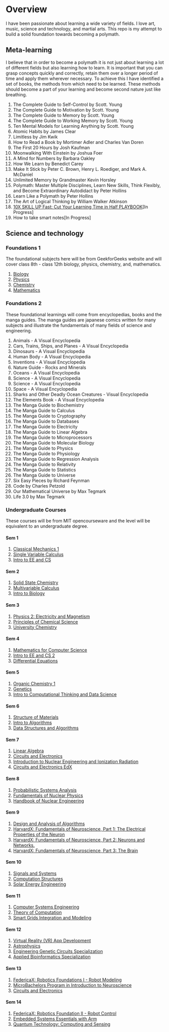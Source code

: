 # Overview

I have been passionate about learning a wide variety of fields. I love art, music, science and technology, and martial arts. This repo is my attempt to build a solid foundation towards becoming a polymath.

## Meta-learning
I believe that in order to become a polymath it is not just about learning a lot of different fields but also learning how to learn. It is important that you can grasp concepts quickly and correctly, retain them over a longer period of time and apply them wherever necessary. To achieve this I have identified a set of books, the methods from which need to be learned. These methods should become a part of your learning and become second nature just like breathing.

1. The Complete Guide to Self-Control by Scott. Young
2. The Complete Guide to Motivation by Scott. Young
3. The Complete Guide to Memory by Scott. Young
4. The Complete Guide to Working Memory by Scott. Young
5. Ten Mental Models for Learning Anything by Scott. Young
6. Atomic Habits by James Clear
7. Limitless by Jim Kwik
8. How to Read a Book by Mortimer Adler and Charles Van Doren
9. The First 20 Hours by Josh Kaufman
10. Moonwalking With Einstein by Joshua Foer
11. A Mind for Numbers by Barbara Oakley
12. How We Learn by Benedict Carey
13. Make It Stick by Peter C. Brown, Henry L. Roediger, and Mark A. McDaniel
14. Unlimited Memory by Grandmaster Kevin Horsley
15. Polymath: Master Multiple Disciplines, Learn New Skills, Think Flexibly, and Become Extraordinary Autodidact by Peter Hollins
16. Learn Like a Polymath by Peter Hollins
17. The Art of Logical Thinking by William Walker Atkinson
18. [10X SKILL UP Fast: Cut Your Learning Time in Half PLAYBOOK](https://www.udemy.com/course/eight-learning-styles/?couponCode=ST13MT80425G3)[In Progress]
19. How to take smart notes[In Progress]


## Science and technology
### Foundations 1
The foundational subjects here will be from GeekforGeeks website and will cover class 8th - class 12th biology, physics, chemistry, and, mathematics.

1. [Biology](https://www.geeksforgeeks.org/biology/?ref=footer&_gl=1*1uiv2e9*_up*MQ..*_gs*MQ..&gclid=CjwKCAjwzMi_BhACEiwAX4YZUNVCTWlUAS905JxqJdFS8eE9iVMNcsSQkwV_KbmjcNn1rjIJzLIzWBoCM9EQAvD_BwE)
2. [Physics](https://www.geeksforgeeks.org/physics/?ref=footer&_gl=1*yfma5i*_up*MQ..*_gs*MQ..&gclid=CjwKCAjwzMi_BhACEiwAX4YZUNVCTWlUAS905JxqJdFS8eE9iVMNcsSQkwV_KbmjcNn1rjIJzLIzWBoCM9EQAvD_BwE)
3. [Chemistry](https://www.geeksforgeeks.org/chemistry/?ref=footer&_gl=1*yfma5i*_up*MQ..*_gs*MQ..&gclid=CjwKCAjwzMi_BhACEiwAX4YZUNVCTWlUAS905JxqJdFS8eE9iVMNcsSQkwV_KbmjcNn1rjIJzLIzWBoCM9EQAvD_BwE)
4. [Mathematics](https://www.geeksforgeeks.org/maths/?ref=footer&_gl=1*yfma5i*_up*MQ..*_gs*MQ..&gclid=CjwKCAjwzMi_BhACEiwAX4YZUNVCTWlUAS905JxqJdFS8eE9iVMNcsSQkwV_KbmjcNn1rjIJzLIzWBoCM9EQAvD_BwE)

### Foundations 2
These foundational learnings will come from encyclopedias, books and the manga guides. The manga guides are japanese comics written for many subjects and illustrate the fundamentals of many fields of science and engineering.

1. Animals - A Visual Encyclopedia
2. Cars, Trains, Ships, and Planes - A Visual Encyclopedia
3. Dinosaurs - A Visual Encyclopedia
4. Human Body - A Visual Encyclopedia
5. Inventions - A Visual Encyclopedia
6. Nature Guide - Rocks and Minerals
7. Oceans - A Visual Encyclopedia
8. Science - A Visual Encyclopedia
9. Science - A Visual Encyclopedia
10. Space - A Visual Encyclopedia
11. Sharks and Other Deadly Ocean Creatures -  Visual Encyclopedia
12. The Elements Book - A Visual Encyclopedia
14. The Manga Guide to Biochemistry
15. The Manga Guide to Calculus
16. The Manga Guide to Cryptography
17. The Manga Guide to Databases
18. The Manga Guide to Electricity
19. The Manga Guide to Linear Algebra
20. The Manga Guide to Microprocessors
21. The Manga Guide to Molecular Biology
22. The Manga Guide to Physics
23. The Manga Guide to Physiology
24. The Manga Guide to Regression Analysis
25. The Manga Guide to Relativity
26. The Manga Guide to Statistics
27. The Manga Guide to Universe
28. Six Easy Pieces by Richard Feynman
29. Code by Charles Petzold
30. Our Mathematical Universe by Max Tegmark
31. Life 3.0 by Max Tegmark

### Undergraduate Courses
These courses will be from MIT opencourseware and the level will be equivalent to an undergraduate degree.

#### Sem 1
1. [Classical Mechanics 1](https://ocw.mit.edu/courses/8-01sc-classical-mechanics-fall-2016/pages/syllabus/)
2. [Single Variable Calculus]()
3. [Intro to EE and CS](https://ocw.mit.edu/courses/6-01sc-introduction-to-electrical-engineering-and-computer-science-i-spring-2011/pages/syllabus/)

#### Sem 2
1. [Solid State Chemistry](https://ocw.mit.edu/courses/3-091sc-introduction-to-solid-state-chemistry-fall-2010/pages/organic-materials/28-polymers-structure-composition/)
2. [Multivariable Calculus](https://ocw.mit.edu/courses/18-02sc-multivariable-calculus-fall-2010/pages/syllabus/)
3. [Intro to Biology](https://ocw.mit.edu/courses/7-012-introduction-to-biology-fall-2004/)

#### Sem 3
1. [Physics 2: Electricity and Magnetism](https://ocw.mit.edu/courses/8-02t-electricity-and-magnetism-spring-2005/pages/syllabus/)
2. [Principles of Chemical Science](https://ocw.mit.edu/courses/5-111sc-principles-of-chemical-science-fall-2014/pages/syllabus/)
3. [University Chemistry](https://www.edx.org/bachelors/microbachelors/harvardx-university-chemistry?index=product&queryId=77a9ccb23a580e4eb34345cf29a76a5c&position=1)

#### Sem 4
1. [Mathematics for Computer Science](https://ocw.mit.edu/courses/6-042j-mathematics-for-computer-science-fall-2010/)
2. [Intro to EE and CS 2](https://ocw.mit.edu/courses/6-02-introduction-to-eecs-ii-digital-communication-systems-fall-2012/video_galleries/lecture-videos/)
3. [Differential Equations](https://ocw.mit.edu/courses/18-03-differential-equations-spring-2010/video_galleries/video-lectures/)

#### Sem 5
1. [Organic Chemistry 1](https://drive.google.com/file/d/1wXNlxBe6USaKVBJiKebyxR7VLuOEZkSX/view?usp=sharing)
2. [Genetics](https://www.edx.org/learn/genetics/massachusetts-institute-of-technology-genetics-the-fundamentals?index=product&queryId=808252ef23caf379caa00b67e68781ce&position=1)
3. [Intro to Computational Thinking and Data Science](https://ocw.mit.edu/courses/6-0002-introduction-to-computational-thinking-and-data-science-fall-2016/pages/syllabus/)

#### Sem 6
1. [Structure of Materials](https://ocw.mit.edu/courses/3-012sx-structure-of-materials-spring-2019/)
2. [Intro to Algorithms](https://ocw.mit.edu/courses/6-006-introduction-to-algorithms-spring-2020/)
3. [Data Structures and Algorithms](https://www.coursera.org/specializations/data-structures-algorithms)

#### Sem 7
1. [Linear Algebra](https://ocw.mit.edu/courses/18-06sc-linear-algebra-fall-2011/pages/syllabus/)
2. [Circuits and Electronics](https://ocw.mit.edu/courses/6-002-circuits-and-electronics-spring-2007/)
3. [Introduction to Nuclear Engineering and Ionization Radiation](http://ocw.mit.edu/courses/22-01-introduction-to-nuclear-engineering-and-ionizing-radiation-fall-2016/video_galleries/lecture-videos/)
4. [Circuits and Electronics EdX](https://www.edx.org/xseries/mitx-circuits-and-electronics?index=product&queryId=d63e86556ead520b66d93fda48b65ff2&position=8)

#### Sem 8
1. [Probabilistic Systems Analysis](https://ocw.mit.edu/courses/6-041-probabilistic-systems-analysis-and-applied-probability-fall-2010/video_galleries/video-lectures/)
2. [Fundamentals of Nuclear Physics](https://drive.google.com/file/d/13wySkV_tfejD-Ic0y4CVhtQFP7Esqyf_/view?usp=sharing)
3. [Handbook of Nuclear Engineering](https://drive.google.com/file/d/1p7m7zR_BrO2hm5PvB7D6VtksDp1ZvWdj/view?usp=sharing)

#### Sem 9
1. [Design and Analysis of Algorithms](https://ocw.mit.edu/courses/6-046j-design-and-analysis-of-algorithms-spring-2015/)
2. [HarvardX: Fundamentals of Neuroscience, Part 1: The Electrical Properties of the Neuron](https://www.edx.org/learn/neuroscience/harvard-university-fundamentals-of-neuroscience-part-1-the-electrical-properties-of-the-neuron)
3. [HarvardX: Fundamentals of Neuroscience, Part 2: Neurons and Networks.](https://www.edx.org/learn/neuroscience/harvard-university-fundamentals-of-neuroscience-part-2-neurons-and-networks)
4. [HarvardX: Fundamentals of Neuroscience, Part 3: The Brain](https://www.edx.org/learn/neuroscience/harvard-university-fundamentals-of-neuroscience-part-3-the-brain)

#### Sem 10
1. [Signals and Systems](https://ocw.mit.edu/courses/6-003-signals-and-systems-fall-2011/)
2. [Computation Structures](https://ocw.mit.edu/courses/6-004-computation-structures-spring-2017/pages/syllabus/)
3. [Solar Energy Engineering](https://www.edx.org/masters/micromasters/delftx-solar-energy-engineering)

#### Sem 11
1. [Computer Systems Engineering](https://ocw.mit.edu/courses/6-033-computer-system-engineering-spring-2018/pages/syllabus/)
2. [Theory of Computation](https://ocw.mit.edu/courses/18-404j-theory-of-computation-fall-2020/https://ocw.mit.edu/courses/18-404j-theory-of-computation-fall-2020/)
3. [Smart Grids Integration and Modeling](https://www.edx.org/certificates/professional-certificate/delftx-smart-grids-integration-and-modeling?index=product&queryId=f499c2d47acd4e99e62cec4316074af4&position=58)

#### Sem 12
1. [Virtual Reality (VR) App Development](https://www.edx.org/certificates/professional-certificate/ucsandiegox-virtual-reality-app-development?index=product&queryId=20d5d8b218f3079d8d57ada631fad739&position=9)
2. [Astrophysics](https://www.edx.org/xseries/australian-national-university-astrophysics)
3. [Engineering Genetic Circuits Specialization](https://www.coursera.org/specializations/engineering-genetic-circuits)
4. [Applied Bioinformatics Specialization](https://www.coursera.org/specializations/applied-bioinformatics)

#### Sem 13
1. [FedericaX: Robotics Foundations I - Robot Modeling](https://www.edx.org/learn/robotics/universita-degli-studi-di-napoli-federico-ii-robotics-foundations-i-robot-modeling?index=product&queryId=99d017147631efec3d0c1f629463e71b&position=5)
2. [MicroBachelors Program in Introduction to Neuroscience](https://www.edx.org/bachelors/microbachelors/harvardx-introduction-to-neuroscience?index=product&queryId=4d655590c9138f6adeb94bca22a60b2a&position=16)
3. [Circuits and Electronics](https://www.edx.org/xseries/mitx-circuits-and-electronics)

#### Sem 14
1. [FedericaX: Robotics Foundation II - Robot Control](https://www.edx.org/learn/robotics/universita-degli-studi-di-napoli-federico-ii-robotics-foundation-ii-robot-control?index=product&queryId=99d017147631efec3d0c1f629463e71b&position=6)
2. [Embedded Systems Essentials with Arm](https://www.edx.org/certificates/professional-certificate/armeducationx-embedded-systems-essentials?index=product&queryId=8be62b44cf80a34775428c352f37b37c&position=16)
3. [Quantum Technology: Computing and Sensing](https://www.edx.org/masters/micromasters/purduex-quantum-technology-computing-and-sensin)